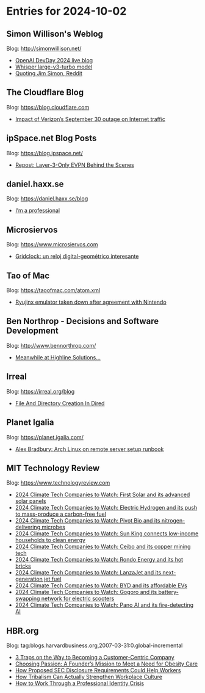 # Entries for 2024-10-02
## Simon Willison's Weblog 
Blog: http://simonwillison.net/ 

- [OpenAI DevDay 2024 live blog](https://simonwillison.net/2024/Oct/1/openai-devday-2024-live-blog/#atom-everything)
- [Whisper large-v3-turbo model](https://simonwillison.net/2024/Oct/1/whisper-large-v3-turbo-model/#atom-everything)
- [Quoting Jim Simon, Reddit](https://simonwillison.net/2024/Oct/1/jim-simon/#atom-everything)
##  The Cloudflare Blog  
Blog: https://blog.cloudflare.com 

- [Impact of Verizon’s September 30 outage on Internet traffic](https://blog.cloudflare.com/impact-of-verizons-september-30-outage-on-internet-traffic)
## ipSpace.net Blog Posts 
Blog: https://blog.ipspace.net/ 

- [Repost: Layer-3-Only EVPN Behind the Scenes](https://blog.ipspace.net/2024/10/repost-evpn-l3vpn-details/?utm_source=atom_feed)
## daniel.haxx.se 
Blog: https://daniel.haxx.se/blog 

- [I’m a professional](https://daniel.haxx.se/blog/2024/10/02/im-a-professional/)
## Microsiervos 
Blog: https://www.microsiervos.com 

- [Gridclock: un reloj digital-geométrico interesante](https://www.microsiervos.com/archivo/ordenadores/gridclock-reloj-digital-geometrico-interesante.html)
## Tao of Mac 
Blog: https://taoofmac.com/atom.xml 

- [Ryujinx emulator taken down after agreement with Nintendo](https://taoofmac.com/space/links/2024/10/01/2100)
## Ben Northrop - Decisions and Software Development 
Blog: http://www.bennorthrop.com/ 

- [Meanwhile at Highline Solutions...](https://www.bennorthrop.com/Essays/2024/highline.php)
## Irreal 
Blog: https://irreal.org/blog 

- [File And Directory Creation In Dired](https://irreal.org/blog/?p=12488)
## Planet Igalia 
Blog: https://planet.igalia.com/ 

- [Alex Bradbury: Arch Linux on remote server setup runbook](https://muxup.com/arch-linux-on-remote-server-setup-runbook)
## MIT Technology Review 
Blog: https://www.technologyreview.com 

- [2024 Climate Tech Companies to Watch: First Solar and its advanced solar panels](https://www.technologyreview.com/2024/10/01/1104255/2024-climate-tech-companies-first-solar-advanced-solar-panels/)
- [2024 Climate Tech Companies to Watch: Electric Hydrogen and its push to mass-produce a carbon-free fuel](https://www.technologyreview.com/2024/10/01/1104296/2024-climate-tech-companies-electric-hydrogen-carbon-free-fuel/)
- [2024 Climate Tech Companies to Watch: Pivot Bio and its nitrogen-delivering microbes](https://www.technologyreview.com/2024/10/01/1104307/2024-climate-tech-companies-pivot-bio-nitrogen-microbes/)
- [2024 Climate Tech Companies to Watch: Sun King connects low-income households to clean energy](https://www.technologyreview.com/2024/10/01/1104312/2024-climate-tech-companies-sun-king-solar-energy/)
- [2024 Climate Tech Companies to Watch: Ceibo and its copper mining tech](https://www.technologyreview.com/2024/10/01/1104318/2024-climate-tech-companies-ceibo-copper-mining/)
- [2024 Climate Tech Companies to Watch: Rondo Energy and its hot bricks](https://www.technologyreview.com/2024/10/01/1104324/2024-climate-tech-companies-rondo-energy-hot-bricks/)
- [2024 Climate Tech Companies to Watch: LanzaJet and its next-generation jet fuel](https://www.technologyreview.com/2024/10/01/1104331/2024-climate-tech-companies-lanzajet-saf-next-generation-jet-fuel/)
- [2024 Climate Tech Companies to Watch: BYD and its affordable EVs](https://www.technologyreview.com/2024/10/01/1104363/2024-climate-tech-companies-byd-affordable-evs/)
- [2024 Climate Tech Companies to Watch: Gogoro and its battery-swapping network for electric scooters](https://www.technologyreview.com/2024/10/01/1104369/2024-climate-tech-companies-gogoro-battery-swapping-network-electric-scooters/)
- [2024 Climate Tech Companies to Watch: Pano AI and its fire-detecting AI](https://www.technologyreview.com/2024/10/01/1104375/2024-climate-tech-companies-pano-ai-fire-detecting-ai/)
## HBR.org 
Blog: tag:blogs.harvardbusiness.org,2007-03-31:0.global-incremental 

- [3 Traps on the Way to Becoming a Customer-Centric Company](https://hbr.org/2024/10/3-traps-on-the-way-to-becoming-a-customer-centric-company)
- [Choosing Passion: A Founder’s Mission  to Meet a Need for Obesity Care](https://hbr.org/podcast/2024/10/choosing-passion-a-founders-mission-to-meet-a-need-for-obesity-care)
- [How Proposed SEC Disclosure Requirements Could Help Workers](https://hbr.org/2024/10/how-proposed-sec-disclosure-requirements-could-help-workers)
- [How Tribalism Can Actually Strengthen Workplace Culture](https://hbr.org/podcast/2024/10/how-tribalism-can-actually-strengthen-workplace-culture)
- [How to Work Through a Professional Identity Crisis](https://hbr.org/2024/10/how-to-work-through-a-professional-identity-crisis)